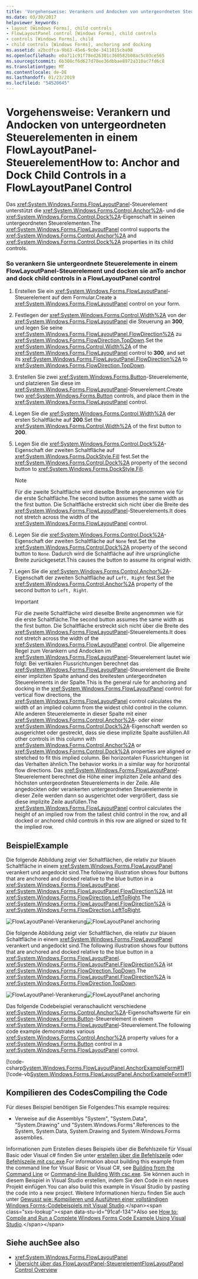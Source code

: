 ```yaml
---
title: 'Vorgehensweise: Verankern und Andocken von untergeordneten Steuerelementen in einem FlowLayoutPanel-Steuerelement'
ms.date: 03/30/2017
helpviewer_keywords:
- layout [Windows Forms], child controls
- FlowLayoutPanel control [Windows Forms], child controls
- controls [Windows Forms], child
- child controls [Windows Forms], anchoring and docking
ms.assetid: a2bcdfca-9b63-45e6-9c0e-3411015cba98
ms.openlocfilehash: e0a711c91f78ed26301c360582b08ac5c03ce565
ms.sourcegitcommit: 6b308cf6d627d78ee36dbbae8972a310ac7fd6c8
ms.translationtype: MT
ms.contentlocale: de-DE
ms.lasthandoff: 01/23/2019
ms.locfileid: "54520645"
---
```

# <a name="how-to-anchor-and-dock-child-controls-in-a-flowlayoutpanel-control"></a><span data-ttu-id="91caf-102">Vorgehensweise: Verankern und Andocken von untergeordneten Steuerelementen in einem FlowLayoutPanel-Steuerelement</span><span class="sxs-lookup"><span data-stu-id="91caf-102">How to: Anchor and Dock Child Controls in a FlowLayoutPanel Control</span></span>
<span data-ttu-id="91caf-103">Das <xref:System.Windows.Forms.FlowLayoutPanel>-Steuerelement unterstützt die <xref:System.Windows.Forms.Control.Anchor%2A>- und die <xref:System.Windows.Forms.Control.Dock%2A>-Eigenschaft in seinen untergeordneten Steuerelementen.</span><span class="sxs-lookup"><span data-stu-id="91caf-103">The <xref:System.Windows.Forms.FlowLayoutPanel> control supports the <xref:System.Windows.Forms.Control.Anchor%2A> and <xref:System.Windows.Forms.Control.Dock%2A> properties in its child controls.</span></span>  
  
### <a name="to-anchor-and-dock-child-controls-in-a-flowlayoutpanel-control"></a><span data-ttu-id="91caf-104">So verankern Sie untergeordnete Steuerelemente in einem FlowLayoutPanel-Steuerelement und docken sie an</span><span class="sxs-lookup"><span data-stu-id="91caf-104">To anchor and dock child controls in a FlowLayoutPanel control</span></span>  
  
1.  <span data-ttu-id="91caf-105">Erstellen Sie ein <xref:System.Windows.Forms.FlowLayoutPanel>-Steuerelement auf dem Formular.</span><span class="sxs-lookup"><span data-stu-id="91caf-105">Create a <xref:System.Windows.Forms.FlowLayoutPanel> control on your form.</span></span>  
  
2.  <span data-ttu-id="91caf-106">Festlegen der <xref:System.Windows.Forms.Control.Width%2A> von der <xref:System.Windows.Forms.FlowLayoutPanel> die Steuerung an **300**, und legen Sie seine <xref:System.Windows.Forms.FlowLayoutPanel.FlowDirection%2A> zu <xref:System.Windows.Forms.FlowDirection.TopDown>.</span><span class="sxs-lookup"><span data-stu-id="91caf-106">Set the <xref:System.Windows.Forms.Control.Width%2A> of the <xref:System.Windows.Forms.FlowLayoutPanel> control to **300**, and set its <xref:System.Windows.Forms.FlowLayoutPanel.FlowDirection%2A> to <xref:System.Windows.Forms.FlowDirection.TopDown>.</span></span>  
  
3.  <span data-ttu-id="91caf-107">Erstellen Sie zwei <xref:System.Windows.Forms.Button>-Steuerelemente, und platzieren Sie diese im <xref:System.Windows.Forms.FlowLayoutPanel>-Steuerelement.</span><span class="sxs-lookup"><span data-stu-id="91caf-107">Create two <xref:System.Windows.Forms.Button> controls, and place them in the <xref:System.Windows.Forms.FlowLayoutPanel> control.</span></span>  
  
4.  <span data-ttu-id="91caf-108">Legen Sie die <xref:System.Windows.Forms.Control.Width%2A> der ersten Schaltfläche auf **200**.</span><span class="sxs-lookup"><span data-stu-id="91caf-108">Set the <xref:System.Windows.Forms.Control.Width%2A> of the first button to **200**.</span></span>  
  
5.  <span data-ttu-id="91caf-109">Legen Sie die <xref:System.Windows.Forms.Control.Dock%2A>-Eigenschaft der zweiten Schaltfläche auf <xref:System.Windows.Forms.DockStyle.Fill> fest.</span><span class="sxs-lookup"><span data-stu-id="91caf-109">Set the <xref:System.Windows.Forms.Control.Dock%2A> property of the second button to <xref:System.Windows.Forms.DockStyle.Fill>.</span></span>  
  
    > [!NOTE]
    >  <span data-ttu-id="91caf-110">Für die zweite Schaltfläche wird dieselbe Breite angenommen wie für die erste Schaltfläche.</span><span class="sxs-lookup"><span data-stu-id="91caf-110">The second button assumes the same width as the first button.</span></span> <span data-ttu-id="91caf-111">Die Schaltfläche erstreckt sich nicht über die Breite des <xref:System.Windows.Forms.FlowLayoutPanel>-Steuerelements.</span><span class="sxs-lookup"><span data-stu-id="91caf-111">It does not stretch across the width of the <xref:System.Windows.Forms.FlowLayoutPanel> control.</span></span>  
  
6.  <span data-ttu-id="91caf-112">Legen Sie die <xref:System.Windows.Forms.Control.Dock%2A>-Eigenschaft der zweiten Schaltfläche auf `None` fest.</span><span class="sxs-lookup"><span data-stu-id="91caf-112">Set the <xref:System.Windows.Forms.Control.Dock%2A> property of the second button to `None`.</span></span> <span data-ttu-id="91caf-113">Dadurch wird die Schaltfläche auf ihre ursprüngliche Breite zurückgesetzt.</span><span class="sxs-lookup"><span data-stu-id="91caf-113">This causes the button to assume its original width.</span></span>  
  
7.  <span data-ttu-id="91caf-114">Legen Sie die <xref:System.Windows.Forms.Control.Anchor%2A>-Eigenschaft der zweiten Schaltfläche auf `Left, Right` fest.</span><span class="sxs-lookup"><span data-stu-id="91caf-114">Set the <xref:System.Windows.Forms.Control.Anchor%2A> property of the second button to `Left, Right`.</span></span>  
  
    > [!IMPORTANT]
    >  <span data-ttu-id="91caf-115">Für die zweite Schaltfläche wird dieselbe Breite angenommen wie für die erste Schaltfläche.</span><span class="sxs-lookup"><span data-stu-id="91caf-115">The second button assumes the same width as the first button.</span></span> <span data-ttu-id="91caf-116">Die Schaltfläche erstreckt sich nicht über die Breite des <xref:System.Windows.Forms.FlowLayoutPanel>-Steuerelements.</span><span class="sxs-lookup"><span data-stu-id="91caf-116">It does not stretch across the width of the <xref:System.Windows.Forms.FlowLayoutPanel> control.</span></span> <span data-ttu-id="91caf-117">Die allgemeine Regel zum Verankern und Andocken im <xref:System.Windows.Forms.FlowLayoutPanel>-Steuerelement lautet wie folgt: Bei vertikalen Flussrichtungen berechnet das <xref:System.Windows.Forms.FlowLayoutPanel>-Steuerelement die Breite einer impliziten Spalte anhand des breitesten untergeordneten Steuerelements in der Spalte.</span><span class="sxs-lookup"><span data-stu-id="91caf-117">This is the general rule for anchoring and docking in the <xref:System.Windows.Forms.FlowLayoutPanel> control: for vertical flow directions, the <xref:System.Windows.Forms.FlowLayoutPanel> control calculates the width of an implied column from the widest child control in the column.</span></span> <span data-ttu-id="91caf-118">Alle anderen Steuerelemente in dieser Spalte mit einer <xref:System.Windows.Forms.Control.Anchor%2A>- oder einer <xref:System.Windows.Forms.Control.Dock%2A>-Eigenschaft werden so ausgerichtet oder gestreckt, dass sie diese implizite Spalte ausfüllen.</span><span class="sxs-lookup"><span data-stu-id="91caf-118">All other controls in this column with <xref:System.Windows.Forms.Control.Anchor%2A> or <xref:System.Windows.Forms.Control.Dock%2A> properties are aligned or stretched to fit this implied column.</span></span> <span data-ttu-id="91caf-119">Bei horizontalen Flussrichtungen ist das Verhalten ähnlich.</span><span class="sxs-lookup"><span data-stu-id="91caf-119">The behavior works in a similar way for horizontal flow directions.</span></span> <span data-ttu-id="91caf-120">Das <xref:System.Windows.Forms.FlowLayoutPanel>-Steuerelement berechnet die Höhe einer impliziten Zeile anhand des höchsten untergeordneten Steuerelements in der Zeile. Alle angedockten oder verankerten untergeordneten Steuerelemente in dieser Zeile werden dann so ausgerichtet oder vergrößert, dass sie diese implizite Zeile ausfüllen.</span><span class="sxs-lookup"><span data-stu-id="91caf-120">The <xref:System.Windows.Forms.FlowLayoutPanel> control calculates the height of an implied row from the tallest child control in the row, and all docked or anchored child controls in this row are aligned or sized to fit the implied row.</span></span>  
  
## <a name="example"></a><span data-ttu-id="91caf-121">Beispiel</span><span class="sxs-lookup"><span data-stu-id="91caf-121">Example</span></span>  
 <span data-ttu-id="91caf-122">Die folgende Abbildung zeigt vier Schaltflächen, die relativ zur blauen Schaltfläche in einem <xref:System.Windows.Forms.FlowLayoutPanel> verankert und angedockt sind.</span><span class="sxs-lookup"><span data-stu-id="91caf-122">The following illustration shows four buttons that are anchored and docked relative to the blue button in a <xref:System.Windows.Forms.FlowLayoutPanel>.</span></span> <span data-ttu-id="91caf-123"><xref:System.Windows.Forms.FlowLayoutPanel.FlowDirection%2A> ist <xref:System.Windows.Forms.FlowDirection.LeftToRight>.</span><span class="sxs-lookup"><span data-stu-id="91caf-123">The <xref:System.Windows.Forms.FlowLayoutPanel.FlowDirection%2A> is <xref:System.Windows.Forms.FlowDirection.LeftToRight>.</span></span>  
  
 <span data-ttu-id="91caf-124">![FlowLayoutPanel-Verankerung](../../../../docs/framework/winforms/controls/media/net-flpanchorexp.gif "NET_FLPanchorExp")</span><span class="sxs-lookup"><span data-stu-id="91caf-124">![FlowLayoutPanel anchoring](../../../../docs/framework/winforms/controls/media/net-flpanchorexp.gif "NET_FLPanchorExp")</span></span>  
  
 <span data-ttu-id="91caf-125">Die folgende Abbildung zeigt vier Schaltflächen, die relativ zur blauen Schaltfläche in einem <xref:System.Windows.Forms.FlowLayoutPanel> verankert und angedockt sind.</span><span class="sxs-lookup"><span data-stu-id="91caf-125">The following illustration shows four buttons that are anchored and docked relative to the blue button in a <xref:System.Windows.Forms.FlowLayoutPanel>.</span></span> <span data-ttu-id="91caf-126"><xref:System.Windows.Forms.FlowLayoutPanel.FlowDirection%2A> ist <xref:System.Windows.Forms.FlowDirection.TopDown>.</span><span class="sxs-lookup"><span data-stu-id="91caf-126">The <xref:System.Windows.Forms.FlowLayoutPanel.FlowDirection%2A> is <xref:System.Windows.Forms.FlowDirection.TopDown>.</span></span>  
  
 <span data-ttu-id="91caf-127">![FlowLayoutPanel-Verankerung](../../../../docs/framework/winforms/controls/media/vs-flpanchor2.gif "VS_FLPanchor2")</span><span class="sxs-lookup"><span data-stu-id="91caf-127">![FlowLayoutPanel anchoring](../../../../docs/framework/winforms/controls/media/vs-flpanchor2.gif "VS_FLPanchor2")</span></span>  
  
 <span data-ttu-id="91caf-128">Das folgende Codebeispiel veranschaulicht verschiedene <xref:System.Windows.Forms.Control.Anchor%2A>-Eigenschaftswerte für ein <xref:System.Windows.Forms.Button>-Steuerelement in einem <xref:System.Windows.Forms.FlowLayoutPanel>-Steuerelement.</span><span class="sxs-lookup"><span data-stu-id="91caf-128">The following code example demonstrates various <xref:System.Windows.Forms.Control.Anchor%2A> property values for a <xref:System.Windows.Forms.Button> control in a <xref:System.Windows.Forms.FlowLayoutPanel> control.</span></span>  
  
 [!code-csharp[System.Windows.Forms.FlowLayoutPanel.AnchorExampleForm#1](../../../../samples/snippets/csharp/VS_Snippets_Winforms/System.Windows.Forms.FlowLayoutPanel.AnchorExampleForm/CS/FlpAnchorExampleForm.cs#1)]
 [!code-vb[System.Windows.Forms.FlowLayoutPanel.AnchorExampleForm#1](../../../../samples/snippets/visualbasic/VS_Snippets_Winforms/System.Windows.Forms.FlowLayoutPanel.AnchorExampleForm/VB/FlpAnchorExampleForm.vb#1)]  
  
## <a name="compiling-the-code"></a><span data-ttu-id="91caf-129">Kompilieren des Codes</span><span class="sxs-lookup"><span data-stu-id="91caf-129">Compiling the Code</span></span>  
 <span data-ttu-id="91caf-130">Für dieses Beispiel benötigen Sie Folgendes:</span><span class="sxs-lookup"><span data-stu-id="91caf-130">This example requires:</span></span>  
  
-   <span data-ttu-id="91caf-131">Verweise auf die Assemblys "System", "System.Data", "System.Drawing" und "System.Windows.Forms".</span><span class="sxs-lookup"><span data-stu-id="91caf-131">References to the System, System.Data, System.Drawing and System.Windows.Forms assemblies.</span></span>  
  
 <span data-ttu-id="91caf-132">Informationen zum Erstellen dieses Beispiels über die Befehlszeile für Visual Basic oder Visual c# finden Sie unter [erstellen über die Befehlszeile](~/docs/visual-basic/reference/command-line-compiler/building-from-the-command-line.md) oder [Befehlszeile mit csc.exe](~/docs/csharp/language-reference/compiler-options/command-line-building-with-csc-exe.md).</span><span class="sxs-lookup"><span data-stu-id="91caf-132">For information about building this example from the command line for Visual Basic or Visual C#, see [Building from the Command Line](~/docs/visual-basic/reference/command-line-compiler/building-from-the-command-line.md) or [Command-line Building With csc.exe](~/docs/csharp/language-reference/compiler-options/command-line-building-with-csc-exe.md).</span></span> <span data-ttu-id="91caf-133">Sie können auch in diesem Beispiel in Visual Studio erstellen, indem Sie den Code in ein neues Projekt einfügen.</span><span class="sxs-lookup"><span data-stu-id="91caf-133">You can also build this example in Visual Studio by pasting the code into a new project.</span></span>  <span data-ttu-id="91caf-134">Weitere Informationen hierzu finden Sie auch unter [Gewusst wie: Kompilieren und Ausführen einer vollständigen Windows Forms-Codebeispiels mit Visual Studio](https://msdn.microsoft.com/library/Bb129228\(v=vs.110\)).</span><span class="sxs-lookup"><span data-stu-id="91caf-134">Also see [How to: Compile and Run a Complete Windows Forms Code Example Using Visual Studio](https://msdn.microsoft.com/library/Bb129228\(v=vs.110\)).</span></span>  
  
## <a name="see-also"></a><span data-ttu-id="91caf-135">Siehe auch</span><span class="sxs-lookup"><span data-stu-id="91caf-135">See also</span></span>
- <xref:System.Windows.Forms.FlowLayoutPanel>
- [<span data-ttu-id="91caf-136">Übersicht über das FlowLayoutPanel-Steuerelement</span><span class="sxs-lookup"><span data-stu-id="91caf-136">FlowLayoutPanel Control Overview</span></span>](../../../../docs/framework/winforms/controls/flowlayoutpanel-control-overview.md)
